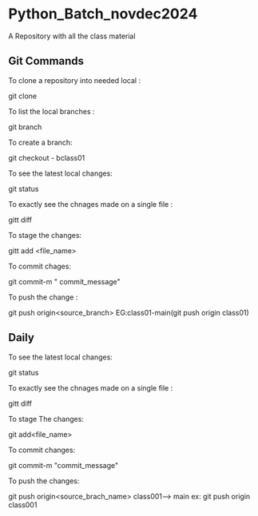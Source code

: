 # Python_Batch_novdec2024
  A Repository with all the class material

## Git Commands

  To clone a repository into needed local :

   git clone 

  To list the local branches :

   git branch

  To create a branch:

   git checkout - bclass01

  To see the latest local changes:

   git status

  To exactly see the chnages made on a single file :

   gitt diff

  To stage the changes:

   gitt add <file_name>

  To commit chages:

   git commit-m " commit_message"

  To push the change :

   git push origin<source_branch>
   EG:class01-main(git push origin class01)


## Daily

  To see the latest local changes:

   git status

  To exactly see the chnages made on a single file :

   gitt diff

 To stage The changes:

   git add<file_name>

  To commit changes:

   git commit-m "commit_message"

  To push the changes:

   git push origin<source_brach_name>
    class001--> main
    ex: git push origin class001

